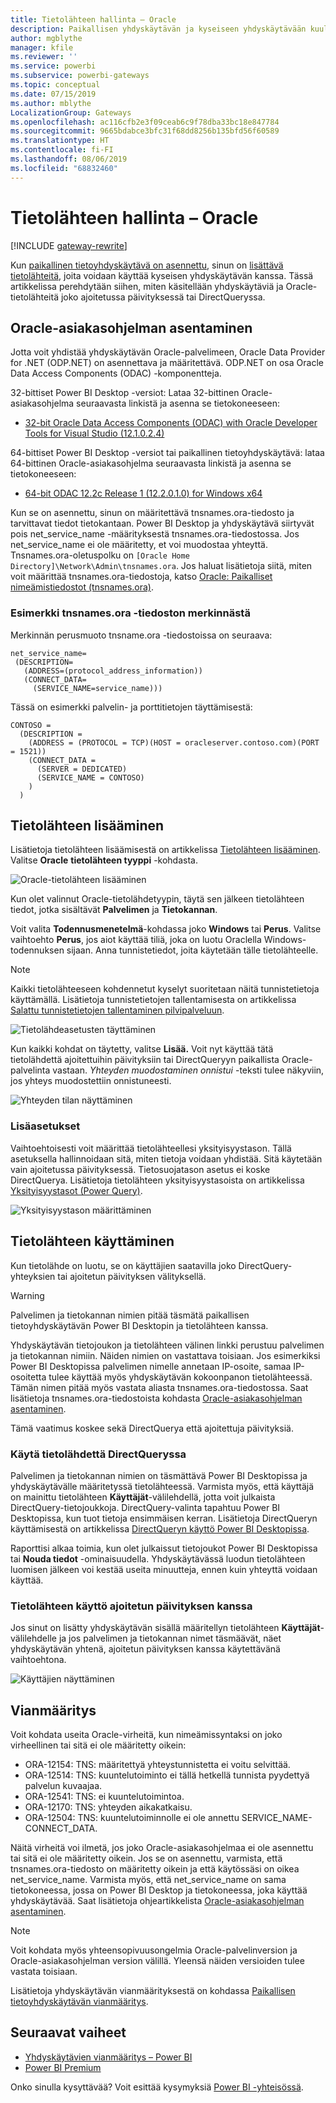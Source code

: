 ```yaml
---
title: Tietolähteen hallinta – Oracle
description: Paikallisen yhdyskäytävän ja kyseiseen yhdyskäytävään kuuluvien tietolähteiden hallinta.
author: mgblythe
manager: kfile
ms.reviewer: ''
ms.service: powerbi
ms.subservice: powerbi-gateways
ms.topic: conceptual
ms.date: 07/15/2019
ms.author: mblythe
LocalizationGroup: Gateways
ms.openlocfilehash: ac116cfb2e3f09ceab6c9f78dba33bc18e847784
ms.sourcegitcommit: 9665bdabce3bfc31f68dd8256b135bfd56f60589
ms.translationtype: HT
ms.contentlocale: fi-FI
ms.lasthandoff: 08/06/2019
ms.locfileid: "68832460"
---
```

# <a name="manage-your-data-source---oracle"></a>Tietolähteen hallinta – Oracle

[!INCLUDE [gateway-rewrite](includes/gateway-rewrite.md)]

Kun [paikallinen tietoyhdyskäytävä on asennettu](/data-integration/gateway/service-gateway-install), sinun on [lisättävä tietolähteitä](service-gateway-data-sources.md#add-a-data-source), joita voidaan käyttää kyseisen yhdyskäytävän kanssa. Tässä artikkelissa perehdytään siihen, miten käsitellään yhdyskäytäviä ja Oracle-tietolähteitä joko ajoitetussa päivityksessä tai DirectQueryssa.

## <a name="install-the-oracle-client"></a>Oracle-asiakasohjelman asentaminen

Jotta voit yhdistää yhdyskäytävän Oracle-palvelimeen, Oracle Data Provider for .NET (ODP.NET) on asennettava ja määritettävä. ODP.NET on osa Oracle Data Access Components (ODAC) -komponentteja.

32-bittiset Power BI Desktop -versiot: Lataa 32-bittinen Oracle-asiakasohjelma seuraavasta linkistä ja asenna se tietokoneeseen:

* [32-bit Oracle Data Access Components (ODAC) with Oracle Developer Tools for Visual Studio (12.1.0.2.4)](http://www.oracle.com/technetwork/topics/dotnet/utilsoft-086879.html)

64-bittiset Power BI Desktop -versiot tai paikallinen tietoyhdyskäytävä: lataa 64-bittinen Oracle-asiakasohjelma seuraavasta linkistä ja asenna se tietokoneeseen:

* [64-bit ODAC 12.2c Release 1 (12.2.0.1.0) for Windows x64](http://www.oracle.com/technetwork/database/windows/downloads/index-090165.html)

Kun se on asennettu, sinun on määritettävä tnsnames.ora-tiedosto ja tarvittavat tiedot tietokantaan. Power BI Desktop ja yhdyskäytävä siirtyvät pois net_service_name -määrityksestä tnsnames.ora-tiedostossa. Jos net_service_name ei ole määritetty, et voi muodostaa yhteyttä. Tnsnames.ora-oletuspolku on `[Oracle Home Directory]\Network\Admin\tnsnames.ora`. Jos haluat lisätietoja siitä, miten voit määrittää tnsnames.ora-tiedostoja, katso [Oracle: Paikalliset nimeämistiedostot (tnsnames.ora)](https://docs.oracle.com/cd/B28359_01/network.111/b28317/tnsnames.htm).

### <a name="example-tnsnamesora-file-entry"></a>Esimerkki tnsnames.ora -tiedoston merkinnästä

Merkinnän perusmuoto tnsname.ora -tiedostoissa on seuraava:

```
net_service_name=
 (DESCRIPTION=
   (ADDRESS=(protocol_address_information))
   (CONNECT_DATA=
     (SERVICE_NAME=service_name)))
```

Tässä on esimerkki palvelin- ja porttitietojen täyttämisestä:

```
CONTOSO =
  (DESCRIPTION =
    (ADDRESS = (PROTOCOL = TCP)(HOST = oracleserver.contoso.com)(PORT = 1521))
    (CONNECT_DATA =
      (SERVER = DEDICATED)
      (SERVICE_NAME = CONTOSO)
    )
  )
```

## <a name="add-a-data-source"></a>Tietolähteen lisääminen

Lisätietoja tietolähteen lisäämisestä on artikkelissa [Tietolähteen lisääminen](service-gateway-data-sources.md#add-a-data-source). Valitse **Oracle** **tietolähteen tyyppi** -kohdasta.

![Oracle-tietolähteen lisääminen](media/service-gateway-onprem-manage-oracle/data-source-oracle.png)

Kun olet valinnut Oracle-tietolähdetyypin, täytä sen jälkeen tietolähteen tiedot, jotka sisältävät **Palvelimen** ja **Tietokannan**. 

Voit valita **Todennusmenetelmä**-kohdassa joko **Windows** tai **Perus**. Valitse vaihtoehto **Perus**, jos aiot käyttää tiliä, joka on luotu Oraclella Windows-todennuksen sijaan. Anna tunnistetiedot, joita käytetään tälle tietolähteelle.

> [!NOTE]
> Kaikki tietolähteeseen kohdennetut kyselyt suoritetaan näitä tunnistetietoja käyttämällä. Lisätietoja tunnistetietojen tallentamisesta on artikkelissa [Salattu tunnistetietojen tallentaminen pilvipalveluun](service-gateway-data-sources.md#store-encrypted-credentials-in-the-cloud).

![Tietolähdeasetusten täyttäminen](media/service-gateway-onprem-manage-oracle/data-source-oracle2.png)

Kun kaikki kohdat on täytetty, valitse **Lisää.** Voit nyt käyttää tätä tietolähdettä ajoitettuihin päivityksiin tai DirectQueryyn paikallista Oracle-palvelinta vastaan. *Yhteyden muodostaminen onnistui* -teksti tulee näkyviin, jos yhteys muodostettiin onnistuneesti.

![Yhteyden tilan näyttäminen](media/service-gateway-onprem-manage-oracle/datasourcesettings4.png)

### <a name="advanced-settings"></a>Lisäasetukset

Vaihtoehtoisesti voit määrittää tietolähteellesi yksityisyystason. Tällä asetuksella hallinnoidaan sitä, miten tietoja voidaan yhdistää. Sitä käytetään vain ajoitetussa päivityksessä. Tietosuojatason asetus ei koske DirectQuerya. Lisätietoja tietolähteen yksityisyystasoista on artikkelissa [Yksityisyystasot (Power Query)](https://support.office.com/article/Privacy-levels-Power-Query-CC3EDE4D-359E-4B28-BC72-9BEE7900B540).

![Yksityisyystason määrittäminen](media/service-gateway-onprem-manage-oracle/datasourcesettings9.png)

## <a name="use-the-data-source"></a>Tietolähteen käyttäminen

Kun tietolähde on luotu, se on käyttäjien saatavilla joko DirectQuery-yhteyksien tai ajoitetun päivityksen välityksellä.

> [!WARNING]
> Palvelimen ja tietokannan nimien pitää täsmätä paikallisen tietoyhdyskäytävän Power BI Desktopin ja tietolähteen kanssa.

Yhdyskäytävän tietojoukon ja tietolähteen välinen linkki perustuu palvelimen ja tietokannan nimiin. Näiden nimien on vastattava toisiaan. Jos esimerkiksi Power BI Desktopissa palvelimen nimelle annetaan IP-osoite, samaa IP-osoitetta tulee käyttää myös yhdyskäytävän kokoonpanon tietolähteessä. Tämän nimen pitää myös vastata aliasta tnsnames.ora-tiedostossa. Saat lisätietoja tnsnames.ora-tiedostoista kohdasta [Oracle-asiakasohjelman asentaminen](#install-the-oracle-client).

Tämä vaatimus koskee sekä DirectQuerya että ajoitettuja päivityksiä.

### <a name="use-the-data-source-with-directquery-connections"></a>Käytä tietolähdettä DirectQueryssa

Palvelimen ja tietokannan nimien on täsmättävä Power BI Desktopissa ja yhdyskäytävälle määritetyssä tietolähteessä. Varmista myös, että käyttäjä on mainittu tietolähteen **Käyttäjät**-välilehdellä, jotta voit julkaista DirectQuery-tietojoukkoja. DirectQuery-valinta tapahtuu Power BI Desktopissa, kun tuot tietoja ensimmäisen kerran. Lisätietoja DirectQueryn käyttämisestä on artikkelissa [DirectQueryn käyttö Power BI Desktopissa](desktop-use-directquery.md).

Raporttisi alkaa toimia, kun olet julkaissut tietojoukot Power BI Desktopissa tai **Nouda tiedot** -ominaisuudella. Yhdyskäytävässä luodun tietolähteen luomisen jälkeen voi kestää useita minuutteja, ennen kuin yhteyttä voidaan käyttää.

### <a name="use-the-data-source-with-scheduled-refresh"></a>Tietolähteen käyttö ajoitetun päivityksen kanssa

Jos sinut on lisätty yhdyskäytävän sisällä määritellyn tietolähteen **Käyttäjät**-välilehdelle ja jos palvelimen ja tietokannan nimet täsmäävät, näet yhdyskäytävän yhtenä, ajoitetun päivityksen kanssa käytettävänä vaihtoehtona.

![Käyttäjien näyttäminen](media/service-gateway-onprem-manage-oracle/powerbi-gateway-enterprise-schedule-refresh.png)

## <a name="troubleshooting"></a>Vianmääritys

Voit kohdata useita Oracle-virheitä, kun nimeämissyntaksi on joko virheellinen tai sitä ei ole määritetty oikein:

* ORA-12154: TNS: määritettyä yhteystunnistetta ei voitu selvittää.
* ORA-12514: TNS: kuuntelutoiminto ei tällä hetkellä tunnista pyydettyä palvelun kuvaajaa.
* ORA-12541: TNS: ei kuuntelutoimintoa.
* ORA-12170: TNS: yhteyden aikakatkaisu.
* ORA-12504: TNS: kuuntelutoiminnolle ei ole annettu SERVICE_NAME-CONNECT_DATA.

Näitä virheitä voi ilmetä, jos joko Oracle-asiakasohjelmaa ei ole asennettu tai sitä ei ole määritetty oikein. Jos se on asennettu, varmista, että tnsnames.ora-tiedosto on määritetty oikein ja että käytössäsi on oikea net_service_name. Varmista myös, että net_service_name on sama tietokoneessa, jossa on Power BI Desktop ja tietokoneessa, joka käyttää yhdyskäytävää. Saat lisätietoja ohjeartikkelista [Oracle-asiakasohjelman asentaminen](#install-the-oracle-client).

> [!NOTE]
> Voit kohdata myös yhteensopivuusongelmia Oracle-palvelinversion ja Oracle-asiakasohjelman version välillä. Yleensä näiden versioiden tulee vastata toisiaan.

Lisätietoja yhdyskäytävän vianmäärityksestä on kohdassa [Paikallisen tietoyhdyskäytävän vianmääritys](/data-integration/gateway/service-gateway-tshoot).

## <a name="next-steps"></a>Seuraavat vaiheet

* [Yhdyskäytävien vianmääritys – Power BI](service-gateway-onprem-tshoot.md)
* [Power BI Premium](service-premium.md)

Onko sinulla kysyttävää? Voit esittää kysymyksiä [Power BI -yhteisössä](http://community.powerbi.com/).

